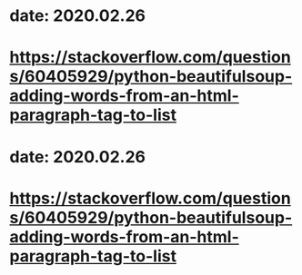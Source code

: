 # date: 2020.02.26
# https://stackoverflow.com/questions/60405929/python-beautifulsoup-adding-words-from-an-html-paragraph-tag-to-list
# date: 2020.02.26
# https://stackoverflow.com/questions/60405929/python-beautifulsoup-adding-words-from-an-html-paragraph-tag-to-list
